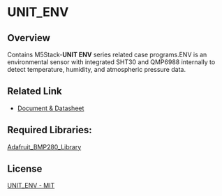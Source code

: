 # UNIT_ENV

## Overview

Contains M5Stack-**UNIT ENV** series related case programs.ENV is an environmental sensor with integrated SHT30 and QMP6988 internally to detect temperature, humidity, and atmospheric pressure data.

## Related Link

- [Document & Datasheet](https://docs.m5stack.com/en/unit/envIII)

## Required Libraries:

[Adafruit_BMP280_Library](https://github.com/adafruit/Adafruit_BMP280_Library)

## License

[UNIT_ENV - MIT](LICENSE)
